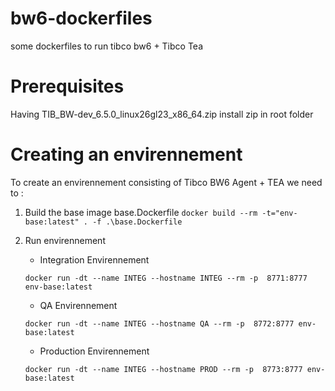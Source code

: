 # bw6-dockerfiles
some dockerfiles to run tibco bw6 + Tibco Tea



# Prerequisites
Having TIB_BW-dev_6.5.0_linux26gl23_x86_64.zip install zip in  root folder



# Creating an envirennement
To create an envirennement consisting of Tibco BW6 Agent + TEA we need to :
  1. Build the base image base.Dockerfile
  ```docker build --rm -t="env-base:latest" . -f .\base.Dockerfile```
  2.  Run envirennement 
      - Integration Envirennement
      
      ```docker run -dt --name INTEG --hostname INTEG --rm -p  8771:8777 env-base:latest```
      - QA Envirennement 
      
      ```docker run -dt --name INTEG --hostname QA --rm -p  8772:8777 env-base:latest```
     
      - Production Envirennement
      
      ```docker run -dt --name INTEG --hostname PROD --rm -p  8773:8777 env-base:latest```
